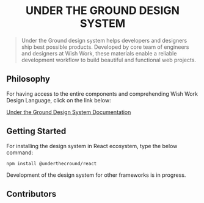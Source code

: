 <h1 align="center">
UNDER THE GROUND DESIGN SYSTEM
</h1>

>Under the Ground design system helps developers and designers ship best possible products. Developed by core team of engineers and designers at Wish Work,
>these materials enable a reliable development workflow to build beautiful and functional web projects.

## Philosophy 
For having access to the entire components and comprehending Wish Work Design Language, click on the link below:

[Under the Ground Design System Documentation](https://undertheground.wishwork.org)

## Getting Started
For installing the design system in React ecosystem, type the below command:
```
npm install @underthecround/react
```

Development of the design system for other frameworks is in progress.

## Contributors
